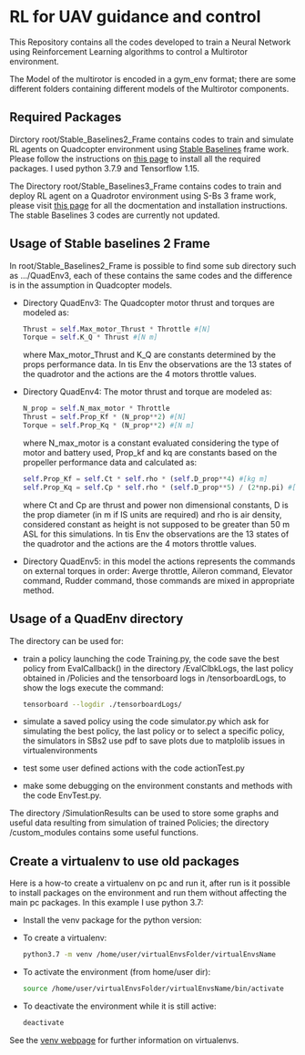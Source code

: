 # RL for UAV guidance and control

This Repository contains all the codes developed to train a Neural Network using Reinforcement Learning algorithms to control a Multirotor environment.

The Model of the multirotor is encoded in a gym_env format; there are some different folders containing different models of the Multirotor components.

## Required Packages

Dirctory root/Stable_Baselines2_Frame contains codes to train and simulate RL agents on Quadcopter environment using [Stable Baselines](https://stable-baselines.readthedocs.io/en/master/index.html) frame work. Please follow the instructions on [this page](https://stable-baselines.readthedocs.io/en/master/guide/install.html) to install all the required packages.
I used python 3.7.9 and Tensorflow 1.15.

The Directory root/Stable_Baselines3_Frame contains codes to train and deploy RL agent on a Quadrotor environment using S-Bs 3 frame work, please visit [this page](https://stable-baselines3.readthedocs.io/en/master/) for all the docmentation and installation instructions.
The stable Baselines 3 codes are currently not updated.

## Usage of Stable baselines 2 Frame

In root/Stable_Baselines2_Frame is possible to find some sub directory such as .../QuadEnv3, each of these contains the same codes and the difference is in the assumption in Quadcopter models.

* Directory QuadEnv3: The Quadcopter  motor thrust and torques are modeled as:

    ```python
    Thrust = self.Max_motor_Thrust * Throttle #[N]
    Torque = self.K_Q * Thrust #[N m]
    ```

    where Max_motor_Thrust and K_Q are constants determined by the props performance data. In tis Env the observations are the 13 states of the quadrotor and the actions are the 4 motors throttle values.

* Directory QuadEnv4: The motor thrust and torque are modeled as:

    ```python
    N_prop = self.N_max_motor * Throttle
    Thrust = self.Prop_Kf * (N_prop**2) #[N]
    Torque = self.Prop_Kq * (N_prop**2) #[N m]

    ```

    where N_max_motor is a constant evaluated considering the type of motor and battery used,
    Prop_kf and kq are constants based on the propeller performance data and calculated as:

    ```python
    self.Prop_Kf = self.Ct * self.rho * (self.D_prop**4) #[kg m]
    self.Prop_Kq = self.Cp * self.rho * (self.D_prop**5) / (2*np.pi) #[kg m^2]
    ```

    where Ct and Cp are thrust and power non dimensional constants, D is the prop diameter (in m if IS units are required) and rho is air density, considered constant as height is not supposed to be greater than 50 m ASL for this simulations. In tis Env the observations are the 13 states of the quadrotor and the actions are the 4 motors throttle values.

* Directory QuadEnv5: in this model the actions represents the commands on external torques in order: Averge throttle, Aileron command, Elevator command, Rudder command, those commands are mixed in appropriate method.

## Usage of a QuadEnv directory

The directory can be used for:

* train a policy launching the code Training.py, the code save the best policy from EvalCallback() in the directory /EvalClbkLogs, the last policy obtained in /Policies and the tensorboard logs in /tensorboardLogs, to show the logs execute the command:

    ```bash
    tensorboard --logdir ./tensorboardLogs/
    ```

* simulate a saved policy using the code simulator.py which ask for simulating the best policy, the last policy or to select a specific policy, the simulators in SBs2 use pdf to save plots due to matplolib issues in virtualenvironments

* test some user defined actions with the code actionTest.py

* make some debugging on the environment constants and methods with the code EnvTest.py.

The directory /SimulationResults can be used to store some graphs and useful data resulting from simulation of trained Policies; the directory /custom_modules contains some useful functions.

## Create a virtualenv to use old packages

Here is a how-to create a virtualenv on pc and run it, after run is it possible to install packages on the environment and run them without affecting the main pc packages.
In this example I use python 3.7:

* Install the venv package for the python version:

* To create a virtualenv:

    ```bash
    python3.7 -m venv /home/user/virtualEnvsFolder/virtualEnvsName
    ```
    
* To activate the environment (from home/user dir):

    ```bash
    source /home/user/virtualEnvsFolder/virtualEnvsName/bin/activate
    ```
    
* To deactivate the environment while it is still active:

    ```bash
    deactivate
    ```
    
See the [venv webpage](https://packaging.python.org/guides/installing-using-pip-and-virtual-environments/#creating-a-virtual-environment) for further information on virtualenvs.
